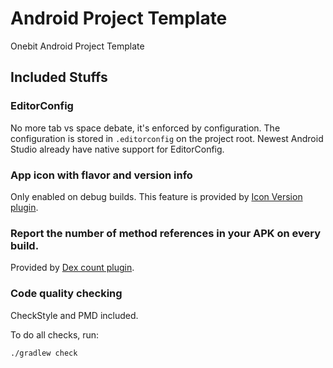 # Android Project Template

Onebit Android Project Template

## Included Stuffs

### EditorConfig

No more tab vs space debate, it's enforced by configuration. The configuration is stored in `.editorconfig` on the project root. Newest Android Studio already have native support for EditorConfig. 

### App icon with flavor and version info

Only enabled on debug builds. This feature is provided by [Icon Version plugin](https://github.com/akonior/icon-version).

### Report the number of method references in your APK on every build.

Provided by [Dex count plugin](https://android-arsenal.com/details/1/1940). 

### Code quality checking

CheckStyle and PMD included.

To do all checks, run:

```
./gradlew check
```

